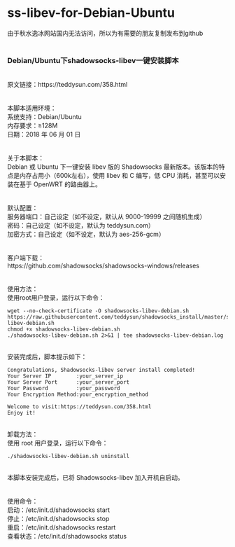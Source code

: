 # ss-libev-for-Debian-Ubuntu</br> 
由于秋水逸冰网站国内无法访问，所以为有需要的朋友复制发布到github</br> </br> 
### Debian/Ubuntu下shadowsocks-libev一键安装脚本</br> 
</br> 
原文链接：https://teddysun.com/358.html</br> 
</br> 
</br> 
本脚本适用环境：</br> 
系统支持：Debian/Ubuntu</br> 
内存要求：≥128M</br> 
日期：2018 年 06 月 01 日</br> 
</br> 
</br> 
关于本脚本：</br> 
Debian 或 Ubuntu 下一键安装 libev 版的 Shadowsocks 最新版本。该版本的特点是内存占用小（600k左右），使用 libev 和 C 编写，低 CPU 消耗，甚至可以安装在基于 OpenWRT 的路由器上。</br> 
</br> 
</br> 
默认配置：</br> 
服务器端口：自己设定（如不设定，默认从 9000-19999 之间随机生成）</br> 
密码：自己设定（如不设定，默认为 teddysun.com）</br> 
加密方式：自己设定（如不设定，默认为 aes-256-gcm）</br> 
</br> 
</br> 
客户端下载：</br> 
https://github.com/shadowsocks/shadowsocks-windows/releases</br> 
</br> 
</br> 
使用方法：</br> 
使用root用户登录，运行以下命令：</br> 

```
wget --no-check-certificate -O shadowsocks-libev-debian.sh https://raw.githubusercontent.com/teddysun/shadowsocks_install/master/shadowsocks-libev-debian.sh
chmod +x shadowsocks-libev-debian.sh
./shadowsocks-libev-debian.sh 2>&1 | tee shadowsocks-libev-debian.log
```

</br> 
安装完成后，脚本提示如下：</br> 

```
Congratulations, Shadowsocks-libev server install completed!
Your Server IP        :your_server_ip
Your Server Port      :your_server_port
Your Password         :your_password
Your Encryption Method:your_encryption_method

Welcome to visit:https://teddysun.com/358.html
Enjoy it!
```

</br> 
卸载方法：</br> 
使用 root 用户登录，运行以下命令：</br> 

```
./shadowsocks-libev-debian.sh uninstall
```

</br> 
本脚本安装完成后，已将 Shadowsocks-libev 加入开机自启动。</br> 
</br> 
</br> 
使用命令：</br> 
启动：/etc/init.d/shadowsocks start</br> 
停止：/etc/init.d/shadowsocks stop</br> 
重启：/etc/init.d/shadowsocks restart</br> 
查看状态：/etc/init.d/shadowsocks status</br> 

